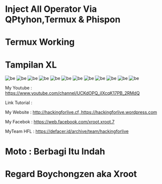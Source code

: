 # Inject All Operator  Via QPtyhon,Termux & Phispon 

# Termux Working

# Tampilan XL
![be](https://raw.githubusercontent.com/boychongzen18/Inject-All-Operator/master/1.png)
![be](https://raw.githubusercontent.com/boychongzen18/Inject-All-Operator/master/2.png)
![be](https://raw.githubusercontent.com/boychongzen18/Inject-All-Operator/master/3.png)
![be](https://raw.githubusercontent.com/boychongzen18/Inject-All-Operator/master/4.png)
![be](https://raw.githubusercontent.com/boychongzen18/Inject-All-Operator/master/5.png)
![be](https://raw.githubusercontent.com/boychongzen18/Inject-All-Operator/master/6.png)
![be](https://raw.githubusercontent.com/boychongzen18/Inject-All-Operator/master/7.png)
![be](https://raw.githubusercontent.com/boychongzen18/Inject-All-Operator/master/8.png)
![be](https://raw.githubusercontent.com/boychongzen18/Inject-All-Operator/master/9.png)
![be](https://raw.githubusercontent.com/boychongzen18/Inject-All-Operator/master/10.png)
![be](https://raw.githubusercontent.com/boychongzen18/Inject-All-Operator/master/11.png)
![be](https://raw.githubusercontent.com/boychongzen18/Inject-All-Operator/master/12.png)

My Youtube    : https://www.youtube.com/channel/UCKdOPQ_iIXcqK17PB_2RMdQ

Link Tutorial : 

My Website    : http://hackingforlive.cf,,https://hackingforlive.wordpress.com

My Facebok    : https://web.facebook.com/xroot.xroot.7

MyTeam HFL    : https://defacer.id/archive/team/hackingforlive

# Moto : Berbagi Itu Indah

# Regard Boychongzen aka Xroot
